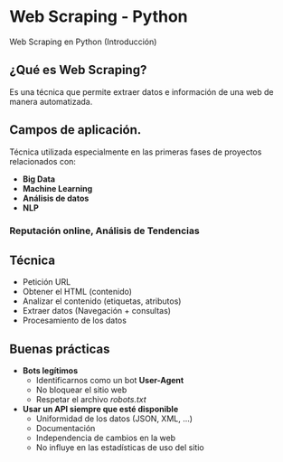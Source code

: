 # Web Scraping - Python
Web Scraping en Python (Introducción)

## ¿Qué es Web Scraping?
Es una técnica que permite extraer datos e información de una web de manera automatizada.

## Campos de aplicación.
Técnica utilizada especialmente en las primeras fases de proyectos relacionados con:
- **Big Data**
- **Machine Learning**
- **Análisis de datos**
- **NLP**

### Reputación online, Análisis de Tendencias

## Técnica
- Petición URL
- Obtener el HTML (contenido)
- Analizar el contenido (etiquetas, atributos)
- Extraer datos (Navegación + consultas)
- Procesamiento de los datos

## Buenas prácticas
- **Bots legítimos**
  - Identificarnos como un bot **User-Agent**
  - No bloquear el sitio web
  - Respetar el archivo *robots.txt*
 - **Usar un API siempre que esté disponible**
    - Uniformidad de los datos (JSON, XML, ...)
    - Documentación
    - Independencia de cambios en la web
    - No influye en las estadísticas de uso del sitio
